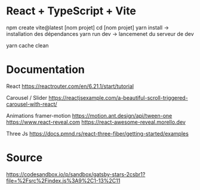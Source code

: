 # React + TypeScript + Vite

npm create vite@latest [nom projet]
cd [nom projet]
yarn install -> installation des dépendances
yarn run dev -> lancemenet du serveur de dev


yarn cache clean

# Documentation 

React
https://reactrouter.com/en/6.21.1/start/tutorial


Carousel / Slider
https://reactjsexample.com/a-beautiful-scroll-triggered-carousel-with-react/


Animations 
framer-motion
https://motion.ant.design/api/tween-one
https://www.react-reveal.com
https://react-awesome-reveal.morello.dev

Three Js
https://docs.pmnd.rs/react-three-fiber/getting-started/examples


# Source

https://codesandbox.io/p/sandbox/gatsby-stars-2csbr1?file=%2Fsrc%2Findex.js%3A9%2C1-13%2C11
